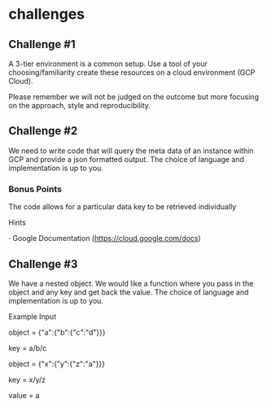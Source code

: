 # challenges

## Challenge #1

A 3-tier environment is a common setup. Use a tool of your choosing/familiarity create these resources on a cloud environment (GCP Cloud). 

Please remember we will not be judged on the outcome but more focusing on the approach, style and reproducibility.
 
## Challenge #2

We need to write code that will query the meta data of an instance within GCP and provide a json formatted output. 
The choice of language and implementation is up to you.

### Bonus Points

The code allows for a particular data key to be retrieved individually

Hints

·         Google Documentation (https://cloud.google.com/docs)
 
## Challenge #3

We have a nested object. We would like a function where you pass in the object and any key and get back the value. 
The choice of language and implementation is up to you.

Example Input

object = {"a":{"b":{"c":"d"}}}

key = a/b/c

object = {"x":{"y":{"z":"a"}}}

key = x/y/z

value = a



